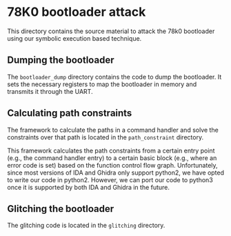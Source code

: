 # 78K0 bootloader attack

This directory contains the source material to attack the 78k0 bootloader using our symbolic execution based technique. 

## Dumping the bootloader
The ```bootloader_dump``` directory contains the code to dump the bootloader. It sets the necessary registers to map the bootloader in memory and transmits it through the UART.

## Calculating path constraints
The framework to calculate the paths in a command handler and solve the constraints over that path is located in the ```path_constraint``` directory. 

This framework calculates the path constraints from a certain entry point (e.g., the command handler entry) to a certain basic block (e.g., where an error code is set) based on the function control flow graph. Unfortunately, since most versions of IDA and Ghidra only support python2, we have opted to write our code in python2. However, we can port our code to python3 once it is supported by both IDA and Ghidra in the future. 


## Glitching the bootloader
The glitching code is located in the ```glitching``` directory. 
